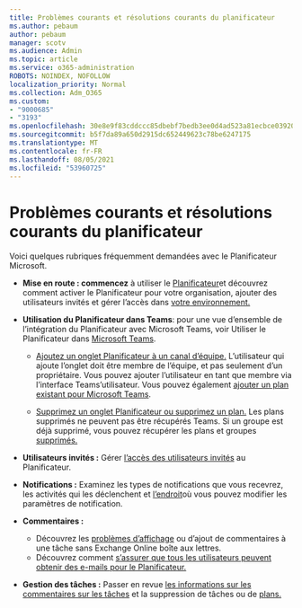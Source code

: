 ```yaml
---
title: Problèmes courants et résolutions courants du planificateur
ms.author: pebaum
author: pebaum
manager: scotv
ms.audience: Admin
ms.topic: article
ms.service: o365-administration
ROBOTS: NOINDEX, NOFOLLOW
localization_priority: Normal
ms.collection: Adm_O365
ms.custom:
- "9000685"
- "3193"
ms.openlocfilehash: 30e8e9f83cddccc85dbebf7bedb3ee0d4ad523a81ecbce039208c400f7c87a8b
ms.sourcegitcommit: b5f7da89a650d2915dc652449623c78be6247175
ms.translationtype: MT
ms.contentlocale: fr-FR
ms.lasthandoff: 08/05/2021
ms.locfileid: "53960725"
---
```

# <a name="planner-common-issues-and-resolutions"></a>Problèmes courants et résolutions courants du planificateur

Voici quelques rubriques fréquemment demandées avec le Planificateur Microsoft.
 
- **Mise en route : commencez** à utiliser le [Planificateur](https://support.office.com/article/microsoft-planner-help-4a9a13c6-3adf-4a60-a6fc-15c0b15e16fc)et découvrez comment activer le Planificateur pour votre organisation, ajouter des utilisateurs invités et gérer l’accès dans [votre environnement.](https://docs.microsoft.com/office365/planner/planner-for-admins)

- **Utilisation du Planificateur dans Teams**: pour une vue d’ensemble de l’intégration du Planificateur avec Microsoft Teams, voir Utiliser le Planificateur dans [Microsoft Teams](https://support.office.com/article/62798a9f-e8f7-4722-a700-27dd28a06ee0).

     - [Ajoutez un onglet Planificateur à un canal d’équipe.](https://support.office.com/article/62798a9f-e8f7-4722-a700-27dd28a06ee0#bkmk_addaplannertabtoateamchannel) L’utilisateur qui ajoute l’onglet doit être membre de l’équipe, et pas seulement d’un propriétaire. Vous pouvez ajouter l’utilisateur en tant que membre via l’interface Teams’utilisateur. Vous pouvez également [ajouter un plan existant pour Microsoft Teams](https://techcommunity.microsoft.com/t5/Planner-Blog/Bringing-a-Plan-into-Microsoft-Teams/ba-p/57463).

    - [Supprimez un onglet Planificateur ou supprimez un plan.](https://support.office.com/article/62798a9f-e8f7-4722-a700-27dd28a06ee0#bkmk_removeaplannertabordeleteaplan) Les plans supprimés ne peuvent pas être récupérés Teams. Si un groupe est déjà supprimé, vous pouvez récupérer les plans et groupes [supprimés.](https://techcommunity.microsoft.com/t5/planner-blog/microsoft-planner-now-you-can-recover-deleted-plans-and-groups/ba-p/362242
)
 
- **Utilisateurs invités :** Gérer [l’accès des utilisateurs invités](https://support.office.com/article/guest-access-in-microsoft-planner-cc5d7f96-dced-4da4-ab62-08c72d9759c6) au Planificateur.
 
- **Notifications :** Examinez les types de notifications que vous recevrez, les activités qui les déclenchent et [l’endroit](https://support.office.com/article/stay-on-top-of-tasks-and-plans-with-email-and-notifications-cce223d6-b0ae-43cf-a080-266e2414a859)où vous pouvez modifier les paramètres de notification.
 
- **Commentaires :** 
   - Découvrez les [problèmes d’affichage](https://docs.microsoft.com/office365/planner/planner-for-admins#can-people-in-my-organization-use-planner-if-they-dont-have-an-exchange-online-mailbox) ou d’ajout de commentaires à une tâche sans Exchange Online boîte aux lettres.
   - Découvrez comment [s’assurer que tous les utilisateurs peuvent obtenir des e-mails pour le Planificateur.](https://docs.microsoft.com/office365/planner/planner-for-admins#how-do-i-make-sure-all-my-users-can-get-emails-forplanner)

- **Gestion des tâches :** Passer en revue [les informations sur les commentaires sur les tâches](https://support.office.com/article/comment-on-tasks-in-microsoft-planner-fd4aedde-7785-4cd0-96ee-122fbc9140e1) et la suppression de tâches ou de [plans.](https://support.office.com/article/delete-a-task-or-plan-39e10e78-13f0-446d-94cd-9e562648497a)
